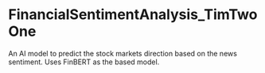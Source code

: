 # FinancialSentimentAnalysis_TimTwoOne
An AI model to predict the stock markets direction based on the news sentiment. Uses FinBERT as the based model.
